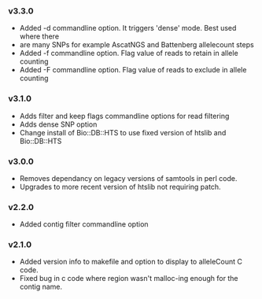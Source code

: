 ### v3.3.0
* Added -d commandline option. It triggers 'dense' mode. Best used where there
* are many SNPs for example AscatNGS and Battenberg allelecount steps
* Added -f commandline option. Flag value of reads to retain in allele counting
* Added -F commandline option. Flag value of reads to exclude in allele counting

### v3.1.0
* Adds filter and keep flags commandline options for read filtering
* Adds dense SNP option
* Change install of Bio::DB::HTS to use fixed version of htslib and Bio::DB::HTS

### v3.0.0
* Removes dependancy on legacy versions of samtools in perl code.
* Upgrades to more recent version of htslib not requiring patch.

### v2.2.0
* Added contig filter commandline option

### v2.1.0
* Added version info to makefile and option to display to alleleCount C code.
* Fixed bug in c code where region wasn't malloc-ing enough for the contig name.
